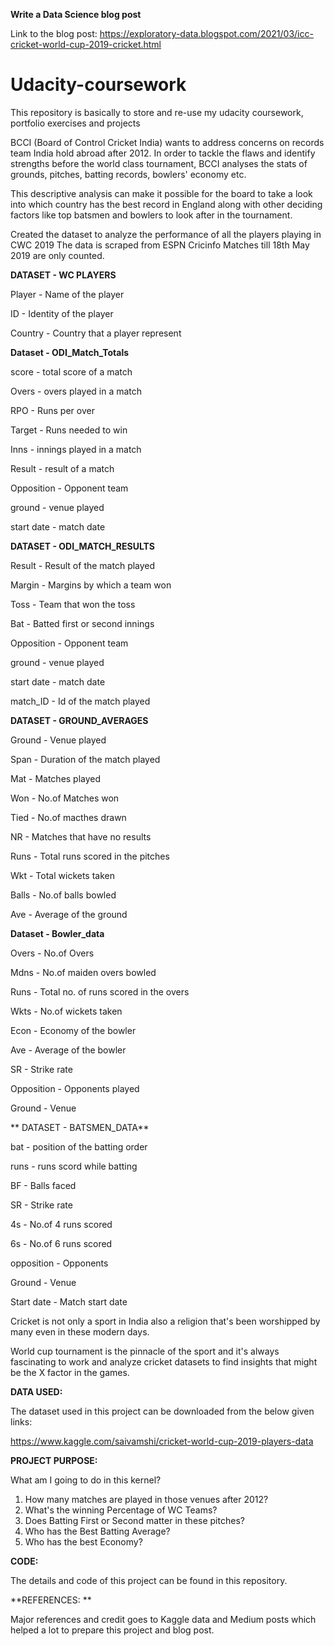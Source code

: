 **Write a Data Science blog post**

Link to the blog post: https://exploratory-data.blogspot.com/2021/03/icc-cricket-world-cup-2019-cricket.html

# Udacity-coursework

This repository is basically to store and re-use my udacity coursework, portfolio exercises and projects


BCCI (Board of Control Cricket India) wants to address concerns on records team India hold abroad after 2012. In order to tackle the flaws and identify strengths before the world class tournament, BCCI analyses the stats of grounds, pitches, batting records, bowlers' economy etc.

This descriptive analysis can make it possible for the board to take a look into which country has the best record in England along with other deciding factors like top batsmen and bowlers to look after in the tournament.

Created the dataset to analyze the performance of all the players playing in CWC 2019
The data is scraped from ESPN Cricinfo
Matches till 18th May 2019 are only counted.


**DATASET  - WC PLAYERS**

Player - Name of the player

ID - Identity of the player

Country - Country that a player represent

**Dataset - ODI_Match_Totals**

score - total score of a match

Overs - overs played in a match

RPO - Runs per over

Target - Runs needed to win

Inns - innings played in a match

Result - result of a match

Opposition - Opponent team

ground - venue played

start date - match date


**DATASET - ODI_MATCH_RESULTS**

Result - Result of the match played

Margin - Margins by which a team won

Toss - Team that won the toss

Bat - Batted first or second innings

Opposition - Opponent team

ground - venue played

start date - match date

match_ID - Id of the match played


**DATASET - GROUND_AVERAGES**

Ground - Venue played

Span - Duration of the match played

Mat - Matches played

Won - No.of Matches won

Tied - No.of macthes drawn

NR - Matches that have no results

Runs - Total runs scored in the pitches

Wkt - Total wickets taken

Balls - No.of balls bowled

Ave - Average of the ground

**Dataset - Bowler_data**

Overs - No.of Overs

Mdns - No.of maiden overs bowled

Runs - Total no. of runs scored in the overs

Wkts - No.of wickets taken

Econ - Economy of the bowler

Ave - Average of the bowler

SR - Strike rate

Opposition - Opponents played

Ground - Venue

**
DATASET - BATSMEN_DATA**

bat - position of the batting order

runs - runs scord while batting

BF - Balls faced

SR - Strike rate

4s - No.of 4 runs scored

6s - No.of 6 runs scored

opposition - Opponents

Ground - Venue

Start date - Match start date


Cricket is not only a sport in India also a religion that's been worshipped by many even in these modern days. 

World cup tournament is the pinnacle of the sport and it's always fascinating to work and analyze cricket datasets to find insights that might be the X factor in the games. 

**DATA USED:**

The dataset used in this project can be downloaded from the below given links:

https://www.kaggle.com/saivamshi/cricket-world-cup-2019-players-data

**PROJECT PURPOSE:**

What am I going to do in this kernel?


1. How many matches are played in those venues after 2012?
2. What's the winning Percentage of WC Teams?
3. Does Batting First or Second matter in these pitches?
4. Who has the Best Batting Average?
5. Who has the best Economy?


**CODE:**

The details and code of this project can be found in this repository.


**REFERENCES: **

Major references and credit goes to Kaggle data and Medium posts which helped a lot to prepare this project and blog post.
